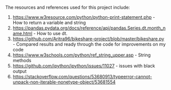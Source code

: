 The resources and references used for this project include: 

1. https://www.w3resource.com/python/python-print-statement.php - How to return a variable and string
2. https://pandas.pydata.org/docs/reference/api/pandas.Series.dt.month_name.html - How to use dt.
3. https://github.com/Aritra96/bikeshare-project/blob/master/bikeshare.py - Compared results and ready through the code for improvements on my code
4. https://www.w3schools.com/python/ref_string_upper.asp - String methods
5. https://github.com/ipython/ipython/issues/11027 - issues with black output
6. https://stackoverflow.com/questions/53680913/typeerror-cannot-unpack-non-iterable-nonetype-object/53681554
